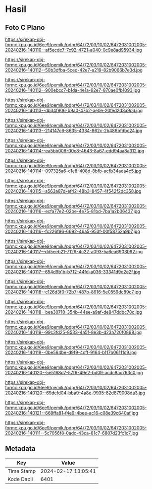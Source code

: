 # Hasil

## Foto C Plano

https://sirekap-obj-formc.kpu.go.id/6ee9/pemilu/pdpr/64/72/03/10/02/6472031002005-20240216-140110--af5ecdc7-7c92-4721-a040-0c9e8ad95934.jpg

https://sirekap-obj-formc.kpu.go.id/6ee9/pemilu/pdpr/64/72/03/10/02/6472031002005-20240216-140112--50b3dfba-5ced-42e7-a219-82b9066b7e3d.jpg

https://sirekap-obj-formc.kpu.go.id/6ee9/pemilu/pdpr/64/72/03/10/02/6472031002005-20240216-140112--900ebcc7-b1da-4e1a-92e7-870ae0fb1093.jpg

https://sirekap-obj-formc.kpu.go.id/6ee9/pemilu/pdpr/64/72/03/10/02/6472031002005-20240216-140113--db34f906-b9a0-47b2-ae0e-20fed2d3a9c6.jpg

https://sirekap-obj-formc.kpu.go.id/6ee9/pemilu/pdpr/64/72/03/10/02/6472031002005-20240216-140113--214147c6-8635-4334-862c-2b486bfdbc24.jpg

https://sirekap-obj-formc.kpu.go.id/6ee9/pemilu/pdpr/64/72/03/10/02/6472031002005-20240216-140114--ea5bb008-00c8-4643-8a67-edd94aa8a312.jpg

https://sirekap-obj-formc.kpu.go.id/6ee9/pemilu/pdpr/64/72/03/10/02/6472031002005-20240216-140114--097325a6-c1e8-408d-8bfb-acfb34aea4c5.jpg

https://sirekap-obj-formc.kpu.go.id/6ee9/pemilu/pdpr/64/72/03/10/02/6472031002005-20240216-140115--a563a87d-ef42-48b3-8457-4f542f2dc358.jpg

https://sirekap-obj-formc.kpu.go.id/6ee9/pemilu/pdpr/64/72/03/10/02/6472031002005-20240216-140116--ecfa77e2-02be-4e75-81bd-7ba1a2b06437.jpg

https://sirekap-obj-formc.kpu.go.id/6ee9/pemilu/pdpr/64/72/03/10/02/6472031002005-20240216-140116--fc226f96-6692-46a5-953f-00f58752a9b7.jpg

https://sirekap-obj-formc.kpu.go.id/6ee9/pemilu/pdpr/64/72/03/10/02/6472031002005-20240216-140117--dd5eeb21-7129-4c22-a093-5a6ea6903092.jpg

https://sirekap-obj-formc.kpu.go.id/6ee9/pemilu/pdpr/64/72/03/10/02/6472031002005-20240216-140117--654d9b1b-b712-44fd-a036-33341d9d2e2f.jpg

https://sirekap-obj-formc.kpu.go.id/6ee9/pemilu/pdpr/64/72/03/10/02/6472031002005-20240216-140118--c126d3f0-72b7-487b-8916-5e0559dc89c7.jpg

https://sirekap-obj-formc.kpu.go.id/6ee9/pemilu/pdpr/64/72/03/10/02/6472031002005-20240216-140118--bea30710-354b-44ee-a9af-de847ddbc78c.jpg

https://sirekap-obj-formc.kpu.go.id/6ee9/pemilu/pdpr/64/72/03/10/02/6472031002005-20240216-140119--99c3fd25-8533-4a5f-8e3b-d23a720f0898.jpg

https://sirekap-obj-formc.kpu.go.id/6ee9/pemilu/pdpr/64/72/03/10/02/6472031002005-20240216-140119--0be564be-d9f9-4cff-9164-b117b06111c9.jpg

https://sirekap-obj-formc.kpu.go.id/6ee9/pemilu/pdpr/64/72/03/10/02/6472031002005-20240216-140120--5e5168d7-57f6-49e2-bd09-acdc8ac763c0.jpg

https://sirekap-obj-formc.kpu.go.id/6ee9/pemilu/pdpr/64/72/03/10/02/6472031002005-20240216-140120--69defd04-bba9-4a8e-9935-82d879008da3.jpg

https://sirekap-obj-formc.kpu.go.id/6ee9/pemilu/pdpr/64/72/03/10/02/6472031002005-20240216-140121--669ffa81-f4e9-4bee-ac16-c08e39c640af.jpg

https://sirekap-obj-formc.kpu.go.id/6ee9/pemilu/pdpr/64/72/03/10/02/6472031002005-20240216-140111--5c7056f8-0adc-43ca-81c7-6807d23fc1c7.jpg


## Metadata

| Key        | Value               |
| ---------- | ------------------- |
| Time Stamp | 2024-02-17 13:05:41 |
| Kode Dapil | 6401                |



